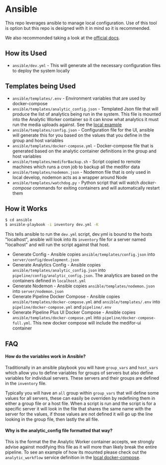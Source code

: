 # Ansible

This repo leverages ansible to manage local configuration. Use of this tool is option but this repo is designed with it in mind so it is recommended.

We also recommonded taking a look at the [official docs](https://github.com/ansible/ansible/tree/devel/docs/docsite).

## How its Used

- `ansible/dev.yml` - This will generate all the necessary configuration files to deploy the system locally

## Templates being Used

- `ansible/templates/.env` - Environment variables that are used by docker-compose
- `ansible/templates/analytic_config.json` - Templated Json file that will produce the list of analytics being run in the system. This file is mounted into the Analytic Worker container so it can know what analytics it must run the media uploads against. See the [local example](../pipeline/config/analytic_config.json)
- `ansible/templates/config.json` - Configuration file for the UI, ansible will generate this for you based on the values that you define in the group and host variables
- `ansible/templates/docker-compose.yml` - Docker-compose file that is generated based on the analytic container definitions in the group and host variables
- `ansible/templates/mediforBackup.sh` - Script copied to remote machines which runs a cron job to backup all the medifor data
- `ansible/templates/nodemon.json` - Nodemon file that is only used in local develop, nodemon acts as a wrapper around Node
- `ansible/templates/watchdog.py` - Python script that will watch _docker-compose_ commands for exiting containers and will automatically restart them

## How it Works

```bash
$ cd ansible
$ ansible-playbook -i inventory dev.yml -K
```

This tells ansible to run the `dev.yml` script, dev.yml is bound to the hosts "localhost", ansible will look into its `inventory` file for a server named "localhost" and will run the script against that host.

- Generate Config - Ansible copies `ansible/templates/config.json` into `server/config/development.json`
- Generate Analytics Config - Ansible copies `ansible/templates/analytic_config.json` into `pipeline/config/analytic_config.json`. The analytics are based on the containers defined in `localhost.yml`
- Generate Nodemon - Ansible copies `ansible/templates/nodemon.json` into `server/nodemon.json`
- Generate Pipeline Docker Compose - Ansible copies `ansible/templates/docker-compose.yml` and `ansible/templates/.env` into `pipeline/docker-compose.yml` and `pipeline/.env`
- Generate Pipeline Plus UI Docker Compose - Ansible copies `ansible/templates/docker-compose.yml` into `pipeline/docker-compose-full.yml`. This new docker compose will include the medifor-ui container

## FAQ

#### How do the variables work in Ansible?

Traditionally in an ansible playbook you will have `group_vars` and `host_vars` which allow you to define variables for groups of servers but also define variables for individual servers. These servers and their groups are defined in the `inventory` file.

Typically you will have an `all` group within `group_vars` that will define some values for all servers, these can easily be overriden by redefining them in either a group file or a host file. When a script is run and the script is for a specific server it will look in the file that shares the same name with the server for the values, if those values are not defined it will go up the line looking in the group file, then lastly the all file.

#### Why is the analytic_config file formatted that way?

This is the format the the Analytic Worker container accepts, we strongly advise against modifying this file as it will more than likely break the entire pipeline. To see an example of how its mounted please check out the `analytic_workflow` service definition in the [local docker-compose](../pipeline/docker-compose.yml).
